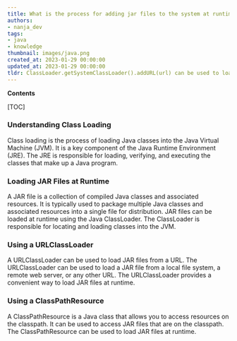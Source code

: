 ```yaml
---
title: What is the process for adding jar files to the system at runtime?
authors:
- nanja_dev
tags:
- java
- knowledge
thumbnail: images/java.png
created_at: 2023-01-29 00:00:00
updated_at: 2023-01-29 00:00:00
tldr: ClassLoader.getSystemClassLoader().addURL(url) can be used to load JAR files dynamically at runtime in Java.
---
```


**Contents**

[TOC]

### Understanding Class Loading
Class loading is the process of loading Java classes into the Java Virtual Machine (JVM). It is a key component of the Java Runtime Environment (JRE). The JRE is responsible for loading, verifying, and executing the classes that make up a Java program.

### Loading JAR Files at Runtime
A JAR file is a collection of compiled Java classes and associated resources. It is typically used to package multiple Java classes and associated resources into a single file for distribution. JAR files can be loaded at runtime using the Java ClassLoader. The ClassLoader is responsible for locating and loading classes into the JVM.

### Using a URLClassLoader
A URLClassLoader can be used to load JAR files from a URL. The URLClassLoader can be used to load a JAR file from a local file system, a remote web server, or any other URL. The URLClassLoader provides a convenient way to load JAR files at runtime.

### Using a ClassPathResource
A ClassPathResource is a Java class that allows you to access resources on the classpath. It can be used to access JAR files that are on the classpath. The ClassPathResource can be used to load JAR files at runtime.
